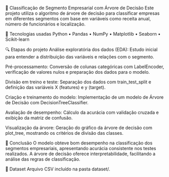 🌳 Classificação de Segmento Empresarial com Árvore de Decisão
Este projeto utiliza o algoritmo de árvore de decisão para classificar empresas em diferentes segmentos com base em variáveis como receita anual, número de funcionários e localização.

🧪 Tecnologias usadas
Python • Pandas • NumPy • Matplotlib • Seaborn • Scikit-learn

🔍 Etapas do projeto
Análise exploratória dos dados (EDA): Estudo inicial para entender a distribuição das variáveis e relações com o segmento.

Pré-processamento: Conversão de colunas categóricas com LabelEncoder, verificação de valores nulos e preparação dos dados para o modelo.

Divisão em treino e teste: Separação dos dados com train_test_split e definição das variáveis X (features) e y (target).

Criação e treinamento do modelo: Implementação de um modelo de Árvore de Decisão com DecisionTreeClassifier.

Avaliação de desempenho: Cálculo da acurácia com validação cruzada e exibição da matriz de confusão.

Visualização da árvore: Geração do gráfico da árvore de decisão com plot_tree, mostrando os critérios de divisão das classes.

📌 Conclusão
O modelo obteve bom desempenho na classificação dos segmentos empresariais, apresentando acurácia consistente nos testes realizados. A árvore de decisão oferece interpretabilidade, facilitando a análise das regras de classificação.

📁 Dataset
Arquivo CSV incluído na pasta dataset/.
